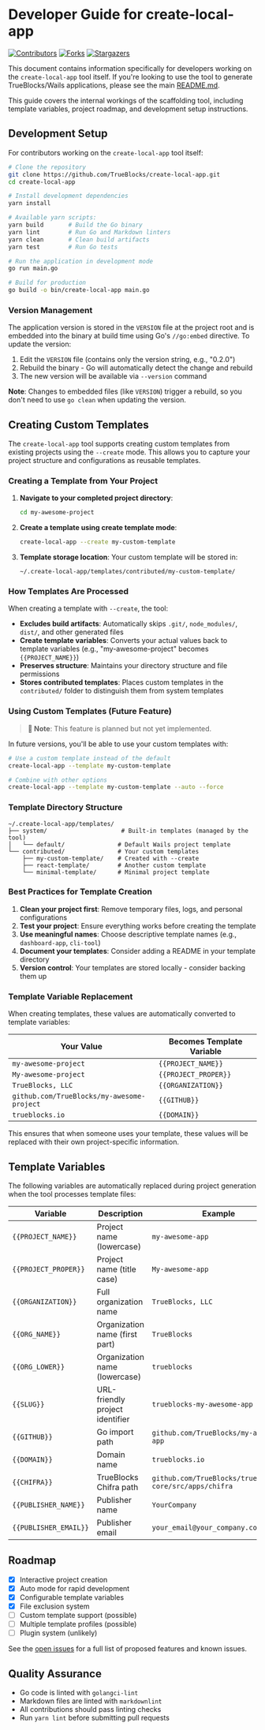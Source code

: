 # Developer Guide for create-local-app

[![Contributors][contributors-shield]][contributors-url]
[![Forks][forks-shield]][forks-url]
[![Stargazers][stars-shield]][stars-url]

This document contains information specifically for developers working on the `create-local-app` tool itself. If you're looking to use the tool to generate TrueBlocks/Wails applications, please see the main [README.md](README.md).

This guide covers the internal workings of the scaffolding tool, including template variables, project roadmap, and development setup instructions.

## Development Setup

For contributors working on the `create-local-app` tool itself:

```sh
# Clone the repository
git clone https://github.com/TrueBlocks/create-local-app.git
cd create-local-app

# Install development dependencies
yarn install

# Available yarn scripts:
yarn build       # Build the Go binary
yarn lint        # Run Go and Markdown linters
yarn clean       # Clean build artifacts
yarn test        # Run Go tests

# Run the application in development mode
go run main.go

# Build for production
go build -o bin/create-local-app main.go
```

### Version Management

The application version is stored in the `VERSION` file at the project root and is embedded into the binary at build time using Go's `//go:embed` directive. To update the version:

1. Edit the `VERSION` file (contains only the version string, e.g., "0.2.0")
2. Rebuild the binary - Go will automatically detect the change and rebuild
3. The new version will be available via `--version` command

**Note**: Changes to embedded files (like `VERSION`) trigger a rebuild, so you don't need to use `go clean` when updating the version.

## Creating Custom Templates

The `create-local-app` tool supports creating custom templates from existing projects using the `--create` mode. This allows you to capture your project structure and configurations as reusable templates.

### Creating a Template from Your Project

1. **Navigate to your completed project directory**:
   ```sh
   cd my-awesome-project
   ```

2. **Create a template using create template mode**:
   ```sh
   create-local-app --create my-custom-template
   ```

3. **Template storage location**:
   Your custom template will be stored in:
   ```
   ~/.create-local-app/templates/contributed/my-custom-template/
   ```

### How Templates Are Processed

When creating a template with `--create`, the tool:

- **Excludes build artifacts**: Automatically skips `.git/`, `node_modules/`, `dist/`, and other generated files
- **Create template variables**: Converts your actual values back to template variables (e.g., "my-awesome-project" becomes `{{PROJECT_NAME}}`)
- **Preserves structure**: Maintains your directory structure and file permissions
- **Stores contributed templates**: Places custom templates in the `contributed/` folder to distinguish them from system templates

### Using Custom Templates (Future Feature)

> **📝 Note**: This feature is planned but not yet implemented.

In future versions, you'll be able to use your custom templates with:

```sh
# Use a custom template instead of the default
create-local-app --template my-custom-template

# Combine with other options
create-local-app --template my-custom-template --auto --force
```

### Template Directory Structure

```
~/.create-local-app/templates/
├── system/                     # Built-in templates (managed by the tool)
│   └── default/               # Default Wails project template
└── contributed/               # Your custom templates
    ├── my-custom-template/    # Created with --create
    ├── react-template/        # Another custom template
    └── minimal-template/      # Minimal project template
```

### Best Practices for Template Creation

1. **Clean your project first**: Remove temporary files, logs, and personal configurations
2. **Test your project**: Ensure everything works before creating the template
3. **Use meaningful names**: Choose descriptive template names (e.g., `dashboard-app`, `cli-tool`)
4. **Document your templates**: Consider adding a README in your template directory
5. **Version control**: Your templates are stored locally - consider backing them up

### Template Variable Replacement

When creating templates, these values are automatically converted to template variables:

| Your Value | Becomes Template Variable |
|------------|---------------------------|
| `my-awesome-project` | `{{PROJECT_NAME}}` |
| `My-awesome-project` | `{{PROJECT_PROPER}}` |
| `TrueBlocks, LLC` | `{{ORGANIZATION}}` |
| `github.com/TrueBlocks/my-awesome-project` | `{{GITHUB}}` |
| `trueblocks.io` | `{{DOMAIN}}` |

This ensures that when someone uses your template, these values will be replaced with their own project-specific information.

## Template Variables

The following variables are automatically replaced during project generation when the tool processes template files:

| Variable | Description | Example |
|----------|-------------|---------|
| `{{PROJECT_NAME}}` | Project name (lowercase) | `my-awesome-app` |
| `{{PROJECT_PROPER}}` | Project name (title case) | `My-awesome-app` |
| `{{ORGANIZATION}}` | Full organization name | `TrueBlocks, LLC` |
| `{{ORG_NAME}}` | Organization name (first part) | `TrueBlocks` |
| `{{ORG_LOWER}}` | Organization name (lowercase) | `trueblocks` |
| `{{SLUG}}` | URL-friendly project identifier | `trueblocks-my-awesome-app` |
| `{{GITHUB}}` | Go import path | `github.com/TrueBlocks/my-awesome-app` |
| `{{DOMAIN}}` | Domain name | `trueblocks.io` |
| `{{CHIFRA}}` | TrueBlocks Chifra path | `github.com/TrueBlocks/trueblocks-core/src/apps/chifra` |
| `{{PUBLISHER_NAME}}` | Publisher name | `YourCompany` |
| `{{PUBLISHER_EMAIL}}` | Publisher email | `your_email@your_company.com` |

## Roadmap

- [x] Interactive project creation
- [x] Auto mode for rapid development
- [x] Configurable template variables
- [x] File exclusion system
- [ ] Custom template support (possible)
- [ ] Multiple template profiles (possible)
- [ ] Plugin system (unlikely)

See the [open issues](https://github.com/TrueBlocks/create-local-app/issues) for a full list of proposed features and known issues.

## Quality Assurance

- Go code is linted with `golangci-lint`
- Markdown files are linted with `markdownlint`
- All contributions should pass linting checks
- Run `yarn lint` before submitting pull requests

<!-- MARKDOWN LINKS & IMAGES -->
[contributors-shield]: https://img.shields.io/github/contributors/TrueBlocks/create-local-app.svg?style=for-the-badge
[contributors-url]: https://github.com/TrueBlocks/create-local-app/graphs/contributors
[forks-shield]: https://img.shields.io/github/forks/TrueBlocks/create-local-app.svg?style=for-the-badge
[forks-url]: https://github.com/TrueBlocks/create-local-app/network/members
[stars-shield]: https://img.shields.io/github/stars/TrueBlocks/create-local-app.svg?style=for-the-badge
[stars-url]: https://github.com/TrueBlocks/create-local-app/stargazers
